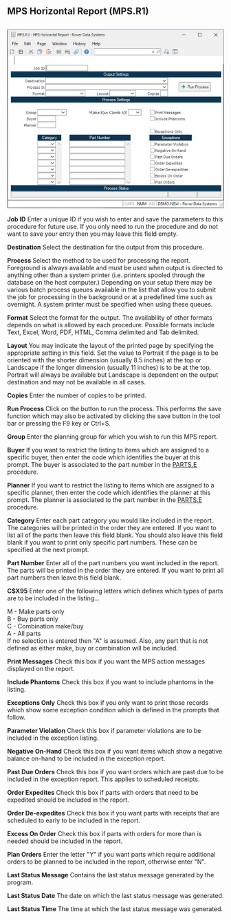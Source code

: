 ##  MPS Horizontal Report (MPS.R1)

<PageHeader />

##

![](./MPS-R1-1.jpg)

**Job ID** Enter a unique ID if you wish to enter and save the parameters to
this procedure for future use. If you only need to run the procedure and do
not want to save your entry then you may leave this field empty.  
  
**Destination** Select the destination for the output from this procedure.  
  
**Process** Select the method to be used for processing the report. Foreground
is always available and must be used when output is directed to anything other
than a system printer (i.e. printers spooled through the database on the host
computer.) Depending on your setup there may be various batch process queues
available in the list that allow you to submit the job for processing in the
background or at a predefined time such as overnight. A system printer must be
specified when using these queues.  
  
**Format** Select the format for the output. The availability of other formats
depends on what is allowed by each procedure. Possible formats include Text,
Excel, Word, PDF, HTML, Comma delimited and Tab delimited.  
  
**Layout** You may indicate the layout of the printed page by specifying the
appropriate setting in this field. Set the value to Portrait if the page is to
be oriented with the shorter dimension (usually 8.5 inches) at the top or
Landscape if the longer dimension (usually 11 inches) is to be at the top.
Portrait will always be available but Landscape is dependent on the output
destination and may not be available in all cases.  
  
**Copies** Enter the number of copies to be printed.  
  
**Run Process** Click on the button to run the process. This performs the save
function which may also be activated by clicking the save button in the tool
bar or pressing the F9 key or Ctrl+S.  
  
**Group** Enter the planning group for which you wish to run this MPS report.  
  
**Buyer** If you want to restrict the listing to items which are assigned to a specific buyer, then enter the code which identifies the buyer at this prompt. The buyer is associated to the part number in the [ PARTS.E ](../../../../ENG-OVERVIEW/ENG-ENTRY/PARTS-E/README.md) procedure.   
  
**Planner** If you want to restrict the listing to items which are assigned to a specific planner, then enter the code which identifies the planner at this prompt. The planner is associated to the part number in the [ PARTS.E ](../../../../ENG-OVERVIEW/ENG-ENTRY/PARTS-E/README.md) procedure.   
  
**Category** Enter each part category you would like included in the report.
The categories will be printed in the order they are entered. If you want to
list all of the parts then leave this field blank. You should also leave this
field blank if you want to print only specific part numbers. These can be
specified at the next prompt.  
  
**Part Number** Enter all of the part numbers you want included in the report.
The parts will be printed in the order they are entered. If you want to print
all part numbers then leave this field blank.  
  
**C$X95** Enter one of the following letters which defines which types of
parts are to be included in the listing...  
  
M - Make parts only  
B - Buy parts only  
C - Combination make/buy  
A - All parts  
If no selection is entered then "A" is assumed. Also, any part that is not
defined as either make, buy or combination will be included.  
  
**Print Messages** Check this box if you want the MPS action messages
displayed on the report.  
  
**Include Phantoms** Check this box if you want to include phantoms in the
listing.  
  
**Exceptions Only** Check this box if you only want to print those records
which show some exception condition which is defined in the prompts that
follow.  
  
**Parameter Violation** Check this box if parameter violations are to be
included in the exception listing.  
  
**Negative On-Hand** Check this box if you want items which show a negative
balance on-hand to be included in the exception report.  
  
**Past Due Orders** Check this box if you want orders which are past due to be
included in the exception report. This applies to scheduled receipts.  
  
**Order Expedites** Check this box if parts with orders that need to be
expedited should be included in the report.  
  
**Order De-expedites** Check this box if you want parts with receipts that are
scheduled to early to be included in the report.  
  
**Excess On Order** Check this box if parts with orders for more than is
needed should be included in the report.  
  
**Plan Orders** Enter the letter "Y" if you want parts which require
additional orders to be planned to be included in the report, otherwise enter
"N".  
  
**Last Status Message** Contains the last status message generated by the
program.  
  
**Last Status Date** The date on which the last status message was generated.  
  
**Last Status Time** The time at which the last status message was generated.  
  
  
<badge text= "Version 8.10.57" vertical="middle" />

<PageFooter />